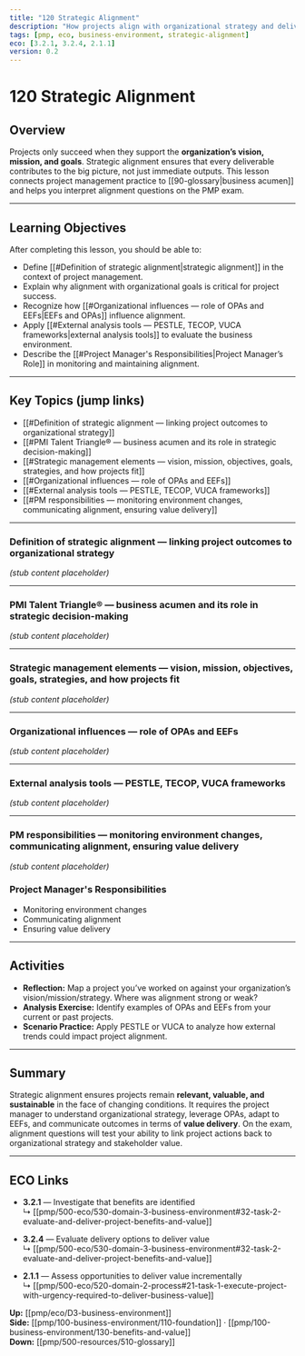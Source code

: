 ```yaml
---
title: "120 Strategic Alignment"
description: "How projects align with organizational strategy and deliver value."
tags: [pmp, eco, business-environment, strategic-alignment]
eco: [3.2.1, 3.2.4, 2.1.1]
version: 0.2
---
```


# 120 Strategic Alignment

## Overview
Projects only succeed when they support the **organization’s vision, mission, and goals**. Strategic alignment ensures that every deliverable contributes to the big picture, not just immediate outputs. This lesson connects project management practice to [[90-glossary|business acumen]] and helps you interpret alignment questions on the PMP exam.

---

## Learning Objectives
After completing this lesson, you should be able to:
- Define [[#Definition of strategic alignment|strategic alignment]] in the context of project management.
- Explain why alignment with organizational goals is critical for project success.
- Recognize how [[#Organizational influences — role of OPAs and EEFs|EEFs and OPAs]] influence alignment.
- Apply [[#External analysis tools — PESTLE, TECOP, VUCA frameworks|external analysis tools]] to evaluate the business environment.
- Describe the [[#Project Manager's Responsibilities|Project Manager’s Role]] in monitoring and maintaining alignment.

---

## Key Topics (jump links)
- [[#Definition of strategic alignment — linking project outcomes to organizational strategy]]
- [[#PMI Talent Triangle® — business acumen and its role in strategic decision-making]]
- [[#Strategic management elements — vision, mission, objectives, goals, strategies, and how projects fit]]
- [[#Organizational influences — role of OPAs and EEFs]]
- [[#External analysis tools — PESTLE, TECOP, VUCA frameworks]]
- [[#PM responsibilities — monitoring environment changes, communicating alignment, ensuring value delivery]]

---

### Definition of strategic alignment — linking project outcomes to organizational strategy
*(stub content placeholder)*

---

### PMI Talent Triangle® — business acumen and its role in strategic decision-making
*(stub content placeholder)*

---

### Strategic management elements — vision, mission, objectives, goals, strategies, and how projects fit
*(stub content placeholder)*

---

### Organizational influences — role of OPAs and EEFs
*(stub content placeholder)*

---

### External analysis tools — PESTLE, TECOP, VUCA frameworks
*(stub content placeholder)*

---

### PM responsibilities — monitoring environment changes, communicating alignment, ensuring value delivery
*(stub content placeholder)*

### Project Manager's Responsibilities
- Monitoring environment changes
- Communicating alignment
- Ensuring value delivery


---

## Activities
- **Reflection:** Map a project you’ve worked on against your organization’s vision/mission/strategy. Where was alignment strong or weak?  
- **Analysis Exercise:** Identify examples of OPAs and EEFs from your current or past projects.  
- **Scenario Practice:** Apply PESTLE or VUCA to analyze how external trends could impact project alignment.

---

## Summary
Strategic alignment ensures projects remain **relevant, valuable, and sustainable** in the face of changing conditions. It requires the project manager to understand organizational strategy, leverage OPAs, adapt to EEFs, and communicate outcomes in terms of **value delivery**. On the exam, alignment questions will test your ability to link project actions back to organizational strategy and stakeholder value.

--- 

## ECO Links
- **3.2.1** — Investigate that benefits are identified  
  ↳ [[pmp/500-eco/530-domain-3-business-environment#32-task-2-evaluate-and-deliver-project-benefits-and-value]]  

- **3.2.4** — Evaluate delivery options to deliver value  
  ↳ [[pmp/500-eco/530-domain-3-business-environment#32-task-2-evaluate-and-deliver-project-benefits-and-value]]  

- **2.1.1** — Assess opportunities to deliver value incrementally  
  ↳ [[pmp/500-eco/520-domain-2-process#21-task-1-execute-project-with-urgency-required-to-deliver-business-value]]  

**Up:** [[pmp/eco/D3-business-environment]]  
**Side:** [[pmp/100-business-environment/110-foundation]] · [[pmp/100-business-environment/130-benefits-and-value]]  
**Down:** [[pmp/500-resources/510-glossary]]  
 
